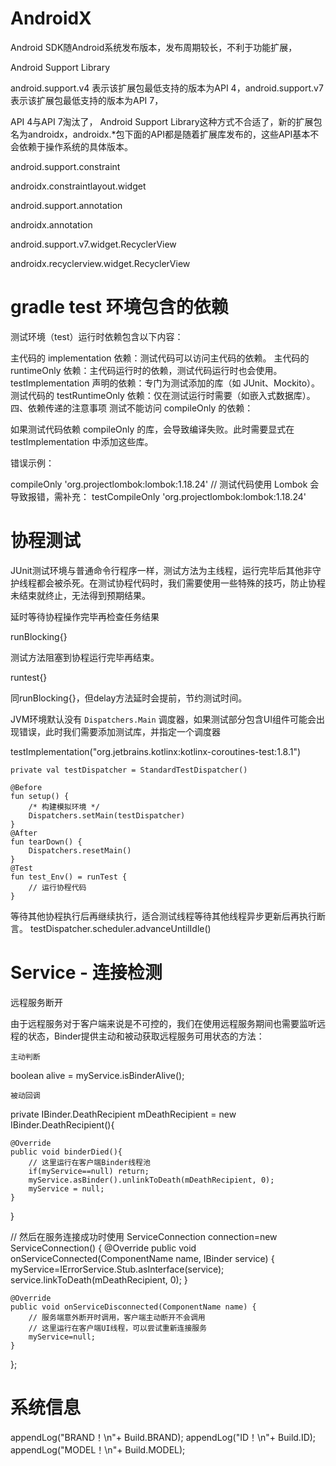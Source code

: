 # AndroidX

Android SDK随Android系统发布版本，发布周期较长，不利于功能扩展，

Android Support Library

android.support.v4 表示该扩展包最低支持的版本为API 4，android.support.v7表示该扩展包最低支持的版本为API 7，


API 4与API 7淘汰了， Android Support Library这种方式不合适了，新的扩展包名为androidx，androidx.*包下面的API都是随着扩展库发布的，这些API基本不会依赖于操作系统的具体版本。



android.support.constraint

androidx.constraintlayout.widget


android.support.annotation

androidx.annotation



android.support.v7.widget.RecyclerView

androidx.recyclerview.widget.RecyclerView


# gradle test 环境包含的依赖
测试环境（test）运行时依赖包含以下内容：

主代码的 implementation 依赖：测试代码可以访问主代码的依赖。
主代码的 runtimeOnly 依赖：主代码运行时的依赖，测试代码运行时也会使用。
testImplementation 声明的依赖：专门为测试添加的库（如 JUnit、Mockito）。
测试代码的 testRuntimeOnly 依赖：仅在测试运行时需要（如嵌入式数据库）。
四、依赖传递的注意事项
测试不能访问 compileOnly 的依赖：

如果测试代码依赖 compileOnly 的库，会导致编译失败。此时需要显式在 testImplementation 中添加这些库。

错误示例：

compileOnly 'org.projectlombok:lombok:1.18.24'
// 测试代码使用 Lombok 会导致报错，需补充：
testCompileOnly 'org.projectlombok:lombok:1.18.24'


# 协程测试

JUnit测试环境与普通命令行程序一样，测试方法为主线程，运行完毕后其他非守护线程都会被杀死。在测试协程代码时，我们需要使用一些特殊的技巧，防止协程未结束就终止，无法得到预期结果。

延时等待协程操作完毕再检查任务结果

runBlocking{}

测试方法阻塞到协程运行完毕再结束。



runtest{}

同runBlocking{}，但delay方法延时会提前，节约测试时间。



JVM环境默认没有 `Dispatchers.Main` 调度器，如果测试部分包含UI组件可能会出现错误，此时我们需要添加测试库，并指定一个调度器

testImplementation("org.jetbrains.kotlinx:kotlinx-coroutines-test:1.8.1")


    private val testDispatcher = StandardTestDispatcher()

    @Before
    fun setup() {
        /* 构建模拟环境 */
        Dispatchers.setMain(testDispatcher)
    }
    @After
    fun tearDown() {
        Dispatchers.resetMain()
    }
    @Test
    fun test_Env() = runTest {
        // 运行协程代码
    }


等待其他协程执行后再继续执行，适合测试线程等待其他线程异步更新后再执行断言。
testDispatcher.scheduler.advanceUntilIdle()


# Service - 连接检测

远程服务断开

由于远程服务对于客户端来说是不可控的，我们在使用远程服务期间也需要监听远程的状态，Binder提供主动和被动获取远程服务可用状态的方法：

    主动判断

boolean alive = myService.isBinderAlive();

    被动回调

private IBinder.DeathRecipient mDeathRecipient = new IBinder.DeathRecipient(){

    @Override
    public void binderDied(){
        // 这里运行在客户端Binder线程池
        if(myService==null) return;
        myService.asBinder().unlinkToDeath(mDeathRecipient, 0);
        myService = null;
    }
}

// 然后在服务连接成功时使用
ServiceConnection connection=new ServiceConnection() {
    @Override
    public void onServiceConnected(ComponentName name, IBinder service) {
        myService=IErrorService.Stub.asInterface(service);
        service.linkToDeath(mDeathRecipient, 0);
    }

    @Override
    public void onServiceDisconnected(ComponentName name) {
        // 服务端意外断开时调用，客户端主动断开不会调用
        // 这里运行在客户端UI线程，可以尝试重新连接服务
        myService=null;
    }
};


# 系统信息

appendLog("BRAND！\n"+ Build.BRAND);
appendLog("ID！\n"+ Build.ID);
appendLog("MODEL！\n"+ Build.MODEL);
